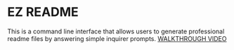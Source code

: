 # EZ README
This is a command line interface that allows users to generate professional readme files by answering simple inquirer prompts.
<a href="https://youtu.be/zPJsyV6AOwY">WALKTHROUGH VIDEO</a>
